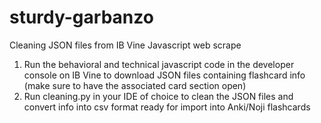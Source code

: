# sturdy-garbanzo
Cleaning JSON files from IB Vine Javascript web scrape 

1) Run the behavioral and technical javascript code in the developer console on IB Vine to download JSON files containing flashcard info (make sure to have the associated card section open)
2) Run cleaning.py in your IDE of choice to clean the JSON files and convert info into csv format ready for import into Anki/Noji flashcards



